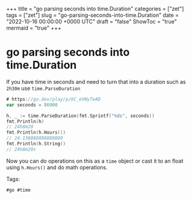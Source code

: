 +++
title = "go parsing seconds into time.Duration"
categories = ["zet"]
tags = ["zet"]
slug = "go-parsing-seconds-into-time.Duration"
date = "2022-10-16 00:00:00 +0000 UTC"
draft = "false"
ShowToc = "true"
mermaid = "true"
+++

# go parsing seconds into time.Duration

If you have time in seconds and need to turn that into a 
duration such as `2h30m` use `time.ParseDuration`

```go
# https://go.dev/play/p/6C_eVWyTeAD
var seconds = 86900

h, _ := time.ParseDuration(fmt.Sprintf("%ds", seconds))
fmt.Println(h)
// 24h8m20
fmt.Println(h.Hours())
// 24.138888888888889
fmt.Println(h.String()
// 24h8m20s
```

Now you can do operations on this as a `time` object or cast it
to an float using `h.Hours()` and do math operations.

Tags:

    #go #time
